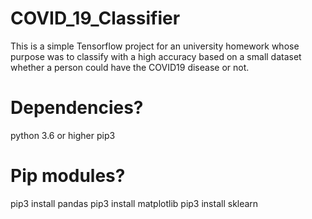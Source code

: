 # COVID_19_Classifier
This is a simple Tensorflow project for an university homework whose purpose was to classify with a high accuracy based on a small dataset whether a person could have the COVID19 disease or not.

# Dependencies?
python 3.6 or higher
pip3

# Pip modules?
pip3 install pandas
pip3 install matplotlib
pip3 install sklearn